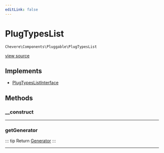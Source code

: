 ```yaml
---
editLink: false
---
```


# PlugTypesList

`Chevere\Components\Pluggable\PlugTypesList`

[view source](https://github.com/chevere/chevere/blob/master/src/Chevere/Components/Pluggable/PlugTypesList.php)

## Implements

- [PlugTypesListInterface](../../Interfaces/Pluggable/PlugTypesListInterface.md)

## Methods

### __construct

---

### getGenerator

::: tip Return
[Generator](https://www.php.net/manual/class.generator)
:::

---
